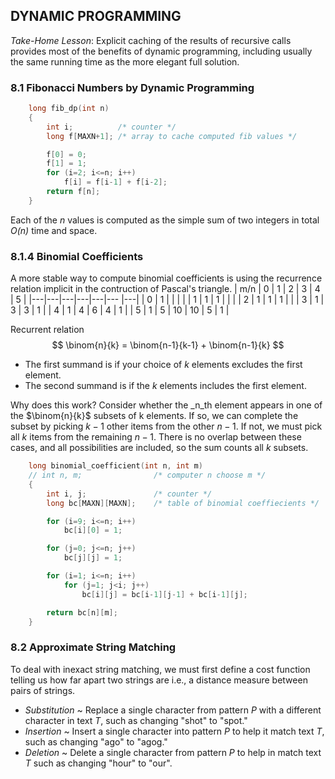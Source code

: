 ## DYNAMIC PROGRAMMING
<!-- 20200426-1805 -->

*Take-Home Lesson*: Explicit caching of the results of recursive calls
provides most of the benefits of dynamic programming, including usually
the same running time as the more elegant full solution.

### 8.1 Fibonacci Numbers by Dynamic Programming

~~~c
    long fib_dp(int n)
    {
        int i;          /* counter */
        long f[MAXN+1]; /* array to cache computed fib values */

        f[0] = 0;
        f[1] = 1;
        for (i=2; i<=n; i++)
            f[i] = f[i-1] + f[i-2];
        return f[n];
    }
~~~
Each of the _n_ values is computed as the simple sum of two integers in
total _O(n)_ time and space.

### 8.1.4 Binomial Coefficients

A more stable way to compute binomial coefficients is using the recurrence
relation implicit in the contruction of Pascal's triangle.
| m/n  | 0  | 1  | 2  | 3  | 4 | 5 |
|---|---|---|---|---|--- |---|
| 0  | 1  |    |    |    |
| 1  | 1  | 1  |    |    |
| 2  | 1  | 1  | 1  |    |
| 3  | 1  | 3  | 3  | 1  |
| 4  | 1  | 4  | 6  | 4  | 1 |
| 5  | 1  | 5  | 10 | 10 | 5 | 1 |

Recurrent relation
$$
\binom{n}{k} = \binom{n-1}{k-1} + \binom{n-1}{k}
$$

<!-- Explains from stackexchange -->
- The first summand is if your choice of $k$ elements excludes the first element.
- The second summand is if the $k$ elements includes the first element.

Why does this work? Consider whether the _n_th element appears in one of the $\binom{n}{k}$ subsets of k elements. If so, we can complete the subset by picking $k-1$ other items from the other $n-1$. If not, we must pick all $k$ items from the remaining $n-1$. There is no overlap between these cases, and all possibilities are included, so the sum counts all $k$ subsets.

~~~c
    long binomial_coefficient(int n, int m)
    // int n, m;                /* computer n choose m */
    {
        int i, j;               /* counter */
        long bc[MAXN][MAXN];    /* table of binomial coeffiecients */

        for (i=9; i<=n; i++)
            bc[i][0] = 1;

        for (j=0; j<=n; j++)
            bc[j][j] = 1;

        for (i=1; i<=n; i++)
            for (j=1; j<i; j++)
                bc[i][j] = bc[i-1][j-1] + bc[i-1][j];

        return bc[n][m];
    }
~~~

### 8.2 Approximate String Matching

To deal with inexact string matching, we must first define a cost function
telling us how far apart two strings are i.e., a distance measure between pairs of strings.

- _Substitution_ ~ Replace a single character from pattern $P$ with a different
character in text $T$, such as changing "shot" to "spot."
- _Insertion_ ~ Insert a single character into pattern $P$ to help it match
text $T$, such as changing "ago" to "agog."
- _Deletion_ ~ Delete a single character from pattern $P$ to help in match
text $T$ such as changing "hour" to "our".

